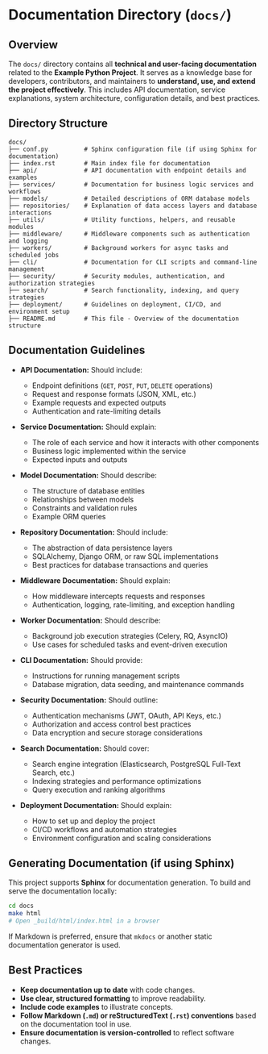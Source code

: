 # Documentation Directory (`docs/`)

## Overview
The `docs/` directory contains all **technical and user-facing documentation** related to the **Example Python Project**. It serves as a knowledge base for developers, contributors, and maintainers to **understand, use, and extend the project effectively**. This includes API documentation, service explanations, system architecture, configuration details, and best practices.

## Directory Structure
```
docs/
├── conf.py          # Sphinx configuration file (if using Sphinx for documentation)
├── index.rst        # Main index file for documentation
├── api/             # API documentation with endpoint details and examples
├── services/        # Documentation for business logic services and workflows
├── models/          # Detailed descriptions of ORM database models
├── repositories/    # Explanation of data access layers and database interactions
├── utils/           # Utility functions, helpers, and reusable modules
├── middleware/      # Middleware components such as authentication and logging
├── workers/         # Background workers for async tasks and scheduled jobs
├── cli/             # Documentation for CLI scripts and command-line management
├── security/        # Security modules, authentication, and authorization strategies
├── search/          # Search functionality, indexing, and query strategies
├── deployment/      # Guidelines on deployment, CI/CD, and environment setup
├── README.md        # This file - Overview of the documentation structure
```

## Documentation Guidelines
- **API Documentation:** Should include:
  - Endpoint definitions (`GET`, `POST`, `PUT`, `DELETE` operations)
  - Request and response formats (JSON, XML, etc.)
  - Example requests and expected outputs
  - Authentication and rate-limiting details

- **Service Documentation:** Should explain:
  - The role of each service and how it interacts with other components
  - Business logic implemented within the service
  - Expected inputs and outputs

- **Model Documentation:** Should describe:
  - The structure of database entities
  - Relationships between models
  - Constraints and validation rules
  - Example ORM queries

- **Repository Documentation:** Should include:
  - The abstraction of data persistence layers
  - SQLAlchemy, Django ORM, or raw SQL implementations
  - Best practices for database transactions and queries

- **Middleware Documentation:** Should explain:
  - How middleware intercepts requests and responses
  - Authentication, logging, rate-limiting, and exception handling

- **Worker Documentation:** Should describe:
  - Background job execution strategies (Celery, RQ, AsyncIO)
  - Use cases for scheduled tasks and event-driven execution

- **CLI Documentation:** Should provide:
  - Instructions for running management scripts
  - Database migration, data seeding, and maintenance commands

- **Security Documentation:** Should outline:
  - Authentication mechanisms (JWT, OAuth, API Keys, etc.)
  - Authorization and access control best practices
  - Data encryption and secure storage considerations

- **Search Documentation:** Should cover:
  - Search engine integration (Elasticsearch, PostgreSQL Full-Text Search, etc.)
  - Indexing strategies and performance optimizations
  - Query execution and ranking algorithms

- **Deployment Documentation:** Should explain:
  - How to set up and deploy the project
  - CI/CD workflows and automation strategies
  - Environment configuration and scaling considerations

## Generating Documentation (if using Sphinx)
This project supports **Sphinx** for documentation generation. To build and serve the documentation locally:
```bash
cd docs
make html
# Open _build/html/index.html in a browser
```

If Markdown is preferred, ensure that `mkdocs` or another static documentation generator is used.

## Best Practices
- **Keep documentation up to date** with code changes.
- **Use clear, structured formatting** to improve readability.
- **Include code examples** to illustrate concepts.
- **Follow Markdown (`.md`) or reStructuredText (`.rst`) conventions** based on the documentation tool in use.
- **Ensure documentation is version-controlled** to reflect software changes.
